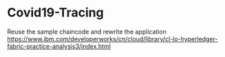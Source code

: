 # Covid19-Tracing
Reuse the sample chaincode and rewrite the application https://www.ibm.com/developerworks/cn/cloud/library/cl-lo-hyperledger-fabric-practice-analysis3/index.html 
